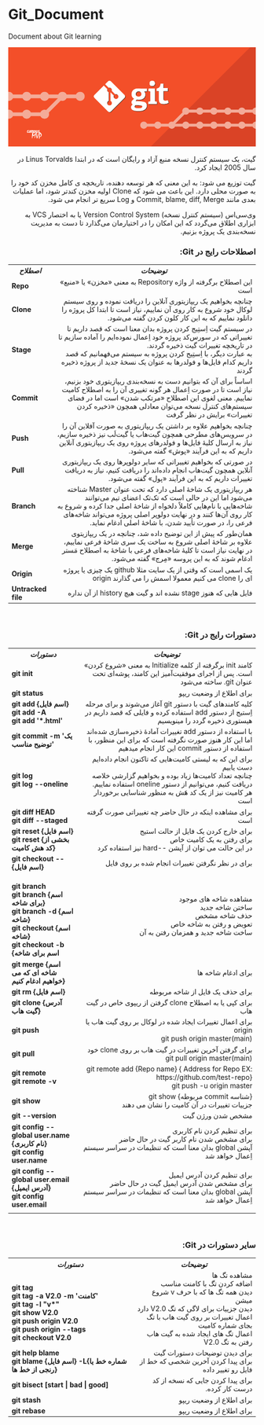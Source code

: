 # Git_Document
Document about Git learning
 
<p align="center">
 <img alt="Git-Logo" src="image/git.png">
</p>

<p dir=rtl>
  گیت، یک سیستم کنترل نسخه منبع آزاد و رایگان است که در ابتدا Linus Torvalds  در سال 2005 ایجاد کرد.
</p>
<p dir=rtl>
گیت توزیع می شود: به این معنی که هر توسعه دهنده، تاریخچه ی کامل مخزن کد خود را به صورت محلی دارد. این باعث می شود که Clone اولیه مخزن کندتر شود، اما عملیات بعدی مانند Commit, blame, diff, Merge و Log سریع تر انجام می شود.
 </p>
 <p dir=rtl>
وی‌سی‌اس (سیستم کنترل نسخه) Version Control System یا به اختصار VCS به ابزاری اطلاق می‌گردد که این امکان را در اختیارمان می‌گذارد تا دست به مدیریت نسخه‌‌بندی یک پروژه بزنیم.
  </p>


<h3 dir=rtl>
  اصطلاحات رایج در Git:
</h3>

<table>
  <tr>
    <th><b><i>اصطلاح</i></b></th>
    <th><b><i>توضیحات</i></b></th>
  </tr>
  <tr>
    <td><b>Repo</b></td>
    <td dir=rtl>این اصطلاح برگرفته از واژه Repository به معنی «مخزن» یا «منبع» است</td>
  </tr>
  <tr>
    <td><b>Clone</b></td>
    <td dir=rtl> چنانچه بخواهیم یک ریپازیتوری آنلاین را دریافت نموده و روی سیستم لوکال خود شروع به کار روی آن نماییم، نیاز است تا ابتدا کل پروژه را دانلود نماییم که به این کار کلون کردن گفته می‌شود. </td>
  </tr>
  <tr>
    <td><b>Stage</b></td>
    <td dir=rtl>در سیستم گیت اِستِیج کردن پروژه بدان معنا است که قصد داریم تا تغییراتی که در سورس‌کد پروژه خود اِعمال نموده‌ایم را آماده سازیم تا در تاریخچه تغییرات گیت ذخیره گردند. </br>به عبارت دیگر، با اِستِیج کردن پروژه به سیستم می‌فهمانیم که قصد داریم کدام فایل‌ها و فولدرها به عنوان یک نسخهٔ جدید از پروژه ذخیره گردند</td>
  </tr>
  <tr>
    <td><b>Commit</b></td>
    <td dir=rtl> اساساً برای آن که بتوانیم دست به نسخه‌بندی ریپازیتوری خود بزنیم، نیاز است تا در صورت اِعمال هر گونه تغییری آن را به اصطلاح کامیت نماییم. معنی لغوی این اصطلاح «مرتکب شدن» است اما در فضای سیستم‌های کنترل نسخه می‌توان معادلی همچون «ذخیره کردن تغییرات» برایش در نظر گرفت </td>
  </tr>
  <tr>
    <td><b>Push</b></td>
    <td dir=rtl>چنانچه بخواهیم علاوه بر داشتن یک ریپازیتوری به صورت آفلاین آن را در سرویس‌های مطرحی همچون گیت‌هاب یا گیت‌لَب نیز ذخیره‌ سازیم،‌ نیاز به ارسال کلیهٔ‌ فایل‌ها و فولدرهای پروژه روی یک ریپازیتوری آنلاین داریم که به این فرآیند «پوش» گفته می‌شود.</td>
  </tr>
  <tr>
    <td><b>Pull</b></td>
    <td dir=rtl>  در صورتی که بخواهیم تغییراتی که سایر دولوپرها روی یک ریپازیتوری آنلاین همچون گیت‌هاب انجام داده‌اند را دریافت کنیم، نیاز به دریافت تغییرات داریم که به این فرآیند «پول» گفته می‌شود. </td>
  </tr>
    <tr>
    <td><b>Branch</b></td>
    <td dir=rtl> هر ریپازیتوری یک شاخهٔ اصلی دارد که تحت عنوان Master شناخته می‌شود اما این در حالی است که تک‌تک اعضای تیم می‌توانند شاخه‌هایی با نام‌هایی کاملاً دلخواه از شاخهٔ اصلی جدا کرده و شروع به کار روی آن‌ها کنند و در نهایت دولوپر اصلی پروژه می‌تواند شاخه‌های فرعی را، در صورت تأیید شدن، با شاخهٔ اصلی ادغام نماید. </td>
  </tr>
    </tr>
    <tr>
    <td><b>Merge</b></td>
    <td dir=rtl>  همان‌طور که پیش از این توضیح داده شد، چنانچه در یک ریپازیتوی علاوه بر شاخهٔ اصلی شروع به ساخت یک سری شاخهٔ‌ فرعی نماییم،‌ در نهایت نیاز است تا کلیهٔ شاخه‌‌های فرعی با شاخهٔ به اصطلاح مَستر ادغام شوند که به این پروسه «مِرج» گفته می‌شود. </td>
  </tr>
  <tr>
    <td><b>Origin</b></td>
    <td dir=rtl> یک اسمی است که وقتی از یک سایت مثلا github یک چیزی یا پروژه ای را clone می کنیم معمولا اسمش را می گذارند origin </td>
  </tr>
    <tr>
    <td><b>Untracked file</b></td>
    <td dir=rtl> فایل هایی که هنوز stage نشده اند و گیت هیچ history از آن نداره </td>
  </tr>
</table>

</br>
<h3 dir=rtl>
  دستورات رایج در Git:
</h3>

<table>
  <tr>
    <th><b><i>دستورات</i></b></th>
    <th><b><i>توضیحات</i></b></th>
  </tr>
  <tr>
    <td><b>git init</b></td>
    <td dir=rtl> کامند init برگرفته از کلمه Initialize به معنی «شروع کردن» است. پس از اجرای موفقیت‌آمیز این کامند،‌ پوشه‌ای تحت عنوان git. ساخته می‌شود </td>
  </tr>
  <tr>
    <td><b>git status</b></td>
    <td dir=rtl> برای اطلاع از وضعیت ریپو  </td>
  </tr>
  <tr>
    <td><b>git add {اسم فایل} </br> git add -A </br> git add '*.html'</b></td>
    <td dir=rtl> کلیه کامندهای گیت با دستور git آغاز می‌شوند و برای مرحله اِستیج از دستور add استفاده کرده و فایلی که قصد داریم در هیستوری ذخیره گردد را مینویسیم </td>
  </tr>
   <tr>
    <td><b>git commit -m 'یک توضیح مناسب'</b></td>
    <td dir=rtl> با استفاده از دستور add تغییرات آمادهٔ ذخیره‌سازی شده‌اند اما این کار هنوز صورت نگرفته است که برای این منظور، با استفاده از دستور commit این کار انجام میدهیم </td>
  </tr>
  <tr>
    <td><b>git log </br> git log --oneline</b></td>
    <td dir=rtl>برای این که به لیستی کامیت‌هایی که تاکنون انجام داده‌ایم دست یابیم </br> چنانچه تعداد کامیت‌ها زیاد بوده و بخواهیم گزارشی خلاصه دریافت کنیم، می‌توانیم از دستور oneline استفاده نماییم. </br> هر کامیت نیز از یک کد هَش به منظور شناسایی برخوردار است </td>
  </tr>
  <tr>
    <td><b>git diff HEAD </br> git diff --staged</b></td>
    <td dir=rtl> برای مشاهده اینکه در حال حاضر چه تغییراتی صورت گرفته است </td>
  </tr>
      <tr>
    <td><b>git reset {اسم فایل} </br> git reset {بخشی از کد هش کامیت} </br></b></td>
    <td dir=rtl> برای خارج کردن یک فایل از حالت استیج </br> برای رفتن به یک کامیت خاص </br> در این حالت می توان از آپشن --hard نیز استفاده کرد </td>
  </tr>
  </tr>
      <tr>
    <td><b>git checkout -- {اسم فایل} </b></td>
    <td dir=rtl> برای در نظر نگرفتن تغییرات انجام شده بر روی فایل </td>
  </tr>
  <tr>
    <td><b></br>git branch </br> git branch {اسم برای شاخه} </br> git branch -d {اسم شاخه} </br> git checkout {اسم شاخه} </br> git checkout -b {اسم برای شاخه </b></td>
    <td dir=rtl> مشاهده شاخه های موجود </br> ساختن شاخه جدید </br> حذف شاخه مشخص </br> تعویض و رفتن به شاخه خاص </br> ساخت شاخه جدید و همزمان رفتن به آن </td>
  </tr>
  <tr>
    <td><b>git merge {اسم شاخه ای که می خواهیم ادغام کنیم}</b></td>
    <td dir=rtl> برای ادغام شاخه ها </td>
  </tr>
    <tr>
    <td><b>git rm {اسم فایل}</b></td>
    <td dir=rtl> برای حذف یک فایل از شاخه مربوطه </td>
  </tr>
  <tr>
    <td><b>git clone {آدرس گیت هاب}</b></td>
    <td dir=rtl> برای کپی یا به اصطلاح clone گرفتن از ریپوی خاص در گیت هاب </td>
  </tr>
      <tr>
    <td><b>git push</b></td>
    <td dir=rtl> برای اعمال تغییرات ایجاد شده در لوکال بر روی گیت هاب یا origin </br> git push origin master(main) </td>
  </tr>
  <tr>
    <td><b>git pull</b></td>
    <td dir=rtl> برای گرفتن آخرین تغییرات در گیت هاب بر روی clone خود </br> git pull origin master(main) </td>
  </tr>
  <tr>
    <td><b>git remote</b></br><b>git remote -v</b></td>
    <td dir=rtl> git remote add {Repo name} { Address for Repo EX: https://github.com/test-repo} </br> git push -u origin master</td>
  </tr>
  <tr>
    <td><b>git show</b></td>
    <td dir=rtl> {شناسه commit مربوطه} git show </br> جزییات تغییرات در آن کامیت را نشان می دهند</td>
  </tr>
  <tr>
    <td><b>git --version</b></td>
    <td dir=rtl> مشخص شدن ورژن گیت </td>
  </tr>
  <tr>
    <td><b>git config --global user.name {نام کاربری} </br> git config user.name </b></td>
    <td dir=rtl> برای تنظیم کردن نام کاربری </br> برای مشخص شدن نام کاربر گیت در حال حاضر </br> آپشن global بدان معنا است که تنظیمات در سراسر سیستم اِعمال خواهد شد</td>
  </tr>
  <tr>
    <td><b>git config --global user.email {آدرس ایمیل} </br> git config user.email </b></td>
    <td dir=rtl> برای تنظیم کردن آدرس ایمیل </br> برای مشخص شدن آدرس ایمیل گیت در حال حاضر </br> آپشن global بدان معنا است که تنظیمات در سراسر سیستم اِعمال خواهد شد</td>
  </tr>
  <tr>
    <td><b></b></td>
    <td dir=rtl>  </td>
  </tr>
  </table>

</br>
<h3 dir=rtl>
  سایر دستورات در Git:
</h3>

<table>
  <tr>
    <th><b><i>دستورات</i></b></th>
    <th><b><i>توضیحات</i></b></th>
  </tr>
  <tr>
    <td></br><b>git tag</br>git tag -a V2.0 -m 'کامنت'</br>git tag -l "v*"</br>git show V2.0</br>git push origin V2.0</br>git push origin --tags</br>git checkout V2.0</b></br></td>
    <td dir=rtl>مشاهده تگ ها</br>اضافه کردن تگ با کامنت مناسب</br>دیدن همه تگ ها که با حرف v شروع میشن</br>دیدن جزییات برای لاگی که تگ V2.0 دارد</br>اعمال تغییرات بر روی گیت هاب با تگ بجای شماره کامیت</br>اعمال تگ های ایجاد شده به گیت هاب</br>رفتن به تگ V2.0</td>
  </tr>
  <tr>
    <td><b>git help blame</br>git blame {اسم فایل} -L{شماره خط یا رنجی از خط ها}</b></td>
    <td dir=rtl>برای دیدن توضیحات دستورات گیت</br>برای پیدا کردن آخرین شخصی که خط از فایل رو تغییر داده</td>
  </tr>
  <tr>
    <td><b>git bisect [start | bad | good]</b></td>
    <td dir=rtl>برای پیدا کردن جایی که نسخه از کد درست کار کرده.</td>
  </tr>
  <tr>
    <td><b>git stash</b></td>
    <td dir=rtl> برای اطلاع از وضعیت ریپو  </td>
  </tr>
  <tr>
    <td><b>git rebase</b></td>
    <td dir=rtl> برای اطلاع از وضعیت ریپو  </td>
  </tr>
  </table>
